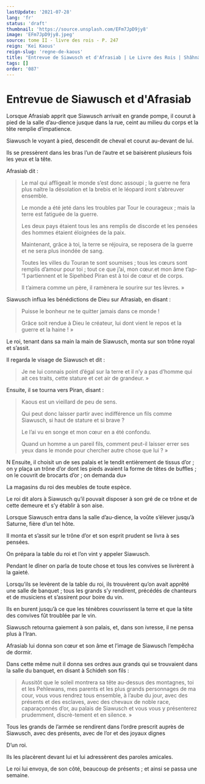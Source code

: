 ```yaml
---
lastUpdate: '2021-07-28'
lang: 'fr'
status: 'draft'
thumbnail: 'https://source.unsplash.com/EFm7JpD9jy8'
image: 'EFm7JpD9jy8.jpeg'
source: tome II - livre des rois - P. 247
reign: 'Keï Kaous'
reign-slug: 'regne-de-kaous'
title: "Entrevue de Siawusch et d'Afrasiab | Le Livre des Rois | Shâhnâmeh"
tags: []
order: '087'
---
```


<!-- LTeX: language=fr -->

# Entrevue de Siawusch et d'Afrasiab

Lorsque Afrasiab apprit que Siawusch arrivait en grande pompe, il courut à pied de la salle d’au-dience jusque dans la rue, ceint au milieu du corps et la tête remplie d’impatience.

Siawusch le voyant à pied, descendit de cheval et courut au-devant de lui.

Ils se pressèrent dans les bras l’un de l’autre et se baisèrent plusieurs fois les yeux et la tête.

Afrasiab dit :

> Le mal qui affligeait le monde s’est donc assoupi ; la guerre ne fera plus naître la désolation et la brebis et le léopard iront s’abreuver ensemble.
>
> Le monde a été jeté dans les troubles par Tour le courageux ; mais la terre est fatiguée de la guerre.
>
> Les deux pays étaient tous les ans remplis de discorde et les pensées des hommes étaient éloignées de la paix.
>
> Maintenant, grâce à toi, la terre se réjouira, se reposera de la guerre et ne sera plus inondée de sang.
>
> Toutes les villes du Touran te sont soumises ; tous les cœurs sont remplis d’amour pour toi ; tout ce que j’ai, mon cœur.et mon âme t’ap-
’1
partiennent et le Sipehbed Piran est à toi de cœur et de corps.
>
> Il t’aimera comme un père, il ramènera le sourire sur tes lèvres. »

Siawusch influa les bénédictions de Dieu sur Afrasiab, en disant :

> Puisse le bonheur ne te quitter jamais dans ce monde !
>
> Grâce soit rendue à Dieu le créateur, lui dont vient le repos et la guerre et la haine ! »

Le roi, tenant dans sa main la main de Siawusch, monta sur son trône royal et s’assit.

Il regarda le visage de Siawusch et dit :

> Je ne lui connais point d’égal sur la terre et il n’y a pas d’homme qui ait ces traits, cette stature et cet air de grandeur. »

Ensuite, il se tourna vers Piran, disant :

> Kaous est un vieillard de peu de sens.
>
> Qui peut donc laisser partir avec indifférence un fils comme Siawusch, si haut de stature et si brave ?
>
> Le l’ai vu en songe et mon cœur en a été confondu.
>
> Quand un homme a un pareil fils, comment peut-il laisser errer ses yeux dans le monde pour chercher autre chose que lui ? »

N Ensuite, il choisit un de ses palais et le tendit entièrement de tissus d’or ; on y plaça un trône d’or dont les pieds avaient la forme de têtes de buffles ; on le couvrit de brocarts d’or ; on demanda du»

La magasins du roi des meubles de toute espèce.

Le roi dit alors à Siawusch qu’il pouvait disposer à son gré de ce trône et de cette demeure et s’y établir à son aise.

Lorsque Siawusch entra dans la salle d’au-dience, la voûte s’élever jusqu’à Saturne, fière d’un tel hôte.

Il monta et s’assit sur le trône d’or et son esprit prudent se livra à ses pensées.

On prépara la table du roi et l’on vint y appeler Siawusch.

Pendant le dîner on parla de toute chose et tous les convives se livrèrent à la gaieté.

Lorsqu’ils se levèrent de la table du roi, ils trouvèrent qu’on avait apprêté une salle de banquet ; tous les grands s’y rendirent, précédés de chanteurs et de musiciens et s’assirent pour boire du vin.

Ils en burent jusqu’à ce que les ténèbres couvrissent la terre et que la tête des convives fût troublée par le vin.

Siawusch retourna gaiement à son palais, et, dans son ivresse, il ne pensa plus à l’Iran.

Afrasiab lui donna son cœur et son âme et l’image de Siawusch l’empêcha de dormir.

Dans cette même nuit il donna ses ordres aux grands qui se trouvaient dans la salle du banquet, en disant à Schideh son fils :

> Aussitôt que le soleil montrera sa tête au-dessus des montagnes, toi et les Pehlewans, mes parents et les plus grands personnages de ma cour, vous vous rendrez tous ensemble, à l’aube du jour, avec des présents et des esclaves, avec des chevaux de noble race, caparaçonnés d’or, au palais de Siawusch et vous vous y présenterez prudemment, discrè-tement et en silence. »

Tous les grands de l’armée se rendirent dans l’ordre prescrit auprès de Siawusch, avec des présents, avec de l’or et des joyaux dignes

D’un roi.

Ils les placèrent devant lui et lui adressèrent des paroles amicales.

Le roi lui envoya, de son côté, beaucoup de présents ; et ainsi se passa une semaine.
